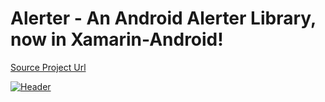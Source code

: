 # Alerter - An Android Alerter Library, now in Xamarin-Android!

[Source Project Url](https://github.com/Tapadoo/Alerter "Alerter")

[![Header](https://raw.githubusercontent.com/Tapadoo/Alerter/master/documentation/header.png)](https://play.google.com/store/apps/details?id=com.tapadoo.alerter_demo)